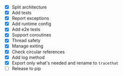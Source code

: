 - [x] Split architecture
- [x] Add tests
- [x] Report exceptions
- [x] Add runtime config
- [x] Add e2e tests
- [x] Support coroutines
- [x] Thread safety
- [x] Manage exiting
- [x] Check circular references
- [x] Add log method
- [x] Export only what's needed and rename to `tracethat`
- [ ] Release to pip
